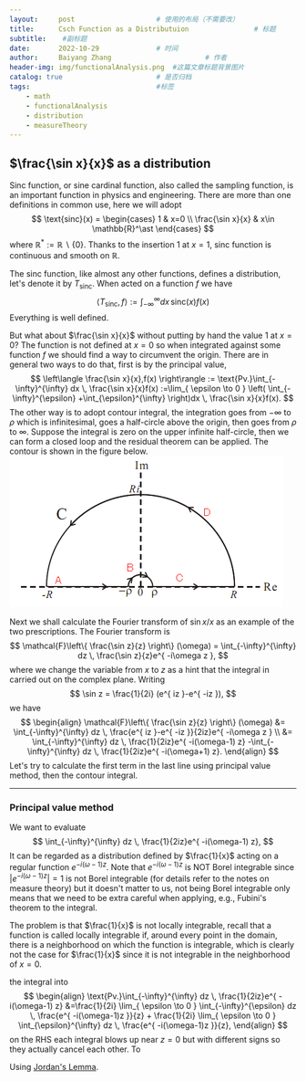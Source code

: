 ```yaml
---
layout:     post   				    # 使用的布局（不需要改）
title:      Csch Function as a Distributuion 				# 标题 
subtitle:    #副标题
date:       2022-10-29 				# 时间
author:     Baiyang Zhang 						# 作者
header-img: img/functionalAnalysis.png 	#这篇文章标题背景图片
catalog: true 						# 是否归档
tags:								#标签
    - math
    - functionalAnalysis
    - distribution
    - measureTheory
---
```



## $\frac{\sin x}{x}$ as a distribution

Sinc function, or sine cardinal function, also called the sampling function, is an important function in physics and engineering.  There are more than one definitions in common use, here we will adopt 
$$
\text{sinc}(x) = 
\begin{cases}
1  &  x=0 \\
\frac{\sin x}{x}  & x\in \mathbb{R}^\ast 
\end{cases}
$$
where $\mathbb{R}^\ast := \mathbb{R} \backslash \{ 0 \}$. Thanks to the insertion $1$ at $x=1$, sinc function is continuous and smooth on $\mathbb{R}$. 

The sinc function, like almost any other functions, defines a distribution, let's denote it by $T_{\text{sinc}}$. When acted on a function $f$ we have 
$$
\left\langle T_{\text{sinc}},f \right\rangle := \int_{-\infty}^\infty dx \, \text{sinc} (x)f(x)
$$
Everything is well defined. 

But what about $\frac{\sin x}{x}$ without putting by hand the value $1$ at $x=0$? The function is not defined at $x=0$ so when integrated against some function $f$ we should find a way to circumvent the origin. There are in general two ways to do that, first is by the principal value,
$$
\left\langle \frac{\sin x}{x},f(x) \right\rangle := \text{Pv.}\int_{-\infty}^{\infty} dx \, \frac{\sin x}{x}f(x) :=\lim_{ \epsilon \to 0 } \left( \int_{-\infty}^{\epsilon} +\int_{\epsilon}^{\infty}  \right)dx  \,   \frac{\sin x}{x}f(x).
$$
The other way is to adopt contour integral, the integration goes from $-\infty$ to $\rho$ which is infinitesimal, goes a half-circle above the origin, then goes from $\rho$ to $\infty$. Suppose the integral is zero on the upper infinite half-circle, then we can form a closed loop and the residual theorem can be applied. The contour is shown in the figure below.
![contour](img/contour.png)

Next we shall calculate the Fourier transform of $\sin x / x$ as an example of the two prescriptions. The Fourier transform is 
$$
\mathcal{F}\left\{ \frac{\sin z}{z} \right\} (\omega) = \int_{-\infty}^{\infty} dz \, \frac{\sin z}{z}e^{ -i\omega z },
$$
where we change the variable from $x$ to $z$ as a hint that the integral in carried out on the complex plane. Writing 
$$
\sin z = \frac{1}{2i} (e^{ iz }-e^{ -iz }), 
$$
we have 
$$
\begin{align}
\mathcal{F}\left\{ \frac{\sin z}{z} \right\} (\omega) &=  
\int_{-\infty}^{\infty} dz \, \frac{e^{ iz }-e^{ -iz }}{2iz}e^{ -i\omega z }  \\
&= \int_{-\infty}^{\infty} dz \, \frac{1}{2iz}e^{ -i(\omega-1) z} -\int_{-\infty}^{\infty} dz \, \frac{1}{2iz}e^{ -i(\omega+1) z}. 
\end{align}
$$
Let's try to calculate the first term in the last line using principal value method, then the contour integral.

- - -
### Principal value method

We want to evaluate
$$
\int_{-\infty}^{\infty} dz \, \frac{1}{2iz}e^{ -i(\omega-1) z},
$$
It can be regarded as a distribution defined by $\frac{1}{x}$ acting on a regular function $e^{ -i(\omega-1)z }$. Note that $e^{ -i(\omega-1)z }$ is NOT Borel integrable since $\lvert e^{ -i(\omega-1)z }\rvert=1$ is not Borel integrable (for details refer to the notes on measure theory) but it doesn't matter to us, not being Borel integrable only means that we need to be extra careful when applying, e.g., Fubini's theorem to the integral. 

The problem is that $\frac{1}{x}$ is not locally integrable, recall that a function is called locally integrable if, around every point in the domain, there is a neighborhood on which the function is integrable, which is clearly not the case for $\frac{1}{x}$ since it is not integrable in the neighborhood of $x=0$. 

the integral into
$$
\begin{align}
\text{Pv.}\int_{-\infty}^{\infty} dz \, \frac{1}{2iz}e^{ -i(\omega-1) z} &=\frac{1}{2i} \lim_{ \epsilon \to 0 } \int_{-\infty}^{\epsilon} dz \,  \frac{e^{ -i(\omega-1)z }}{z} + \frac{1}{2i} \lim_{ \epsilon \to 0 } \int_{\epsilon}^{\infty} dz \,  \frac{e^{ -i(\omega-1)z }}{z},
\end{align}
$$
on the RHS each integral blows up near $z=0$ but with different signs so they actually cancel each other. To 


Using [Jordan's Lemma](https://mathworld.wolfram.com/JordansLemma.html).